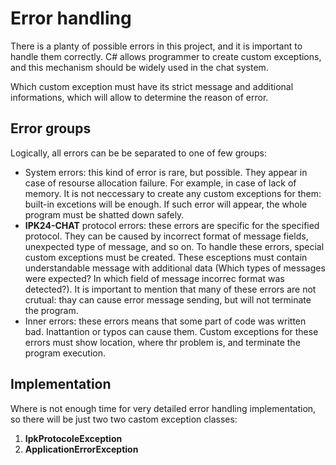 # Error handling

There is a planty of possible errors in this project, and it is important to handle them correctly. C# allows programmer to create custom exceptions, and this mechanism should be widely used in the chat system.

Which custom exception must have its strict message and additional informations, which will allow to determine the reason of error.

## Error groups

Logically, all errors can be be separated to one of few groups:

* System errors: this kind of error is rare, but possible. They appear in case of resourse allocation failure. For example, in case of lack of memory. It is not neccessary to create any custom exceptions for them: built-in excetions will be enough. If such error will appear, the whole program must be shatted down safely.
* **IPK24-CHAT** protocol errors: these errors are specific for the specified protocol. They can be caused by incorrect format of message fields, unexpected type of message, and so on. To handle these errors, special custom exceptions must be created. These esceptions must contain understandable message with additional data (Which types of messages were expected? In which field of message incorrec format was detected?). It is important to mention that many of these errors are not crutual: thay can cause error message sending, but will not terminate the program.
* Inner errors: these errors means that some part of code was written bad. Inattantion or typos can cause them. Custom exceptions for these errors must show location, where thr problem is, and terminate the program execution.

## Implementation

Where is not enough time for very detailed error handling implementation, so there will be just two two castom exception classes:

1) **IpkProtocoleException**
2) **ApplicationErrorException**